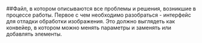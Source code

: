 ##Файл, в котором описываются все проблемы и решения, возникшие в процессе работы.
Первое с чем необходимо разобраться - интерфейс для отладки обработки изображения.
Это должно выглядеть как конвейер, в котором можно менять параметры и заменять или добавлять элементы.